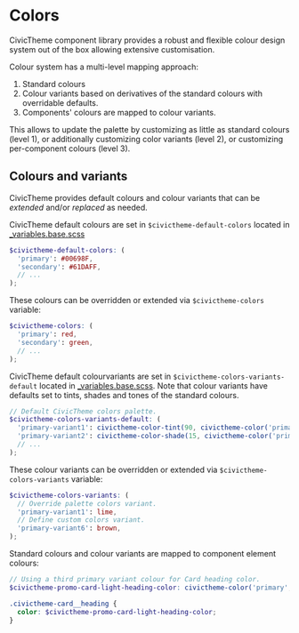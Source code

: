 # Colors

CivicTheme component library provides a robust and flexible colour design system
out of the box allowing extensive customisation.

Colour system has a multi-level mapping approach:

1. Standard colours
2. Colour variants based on derivatives of the standard colours with overridable
   defaults.
3. Components' colours are mapped to colour variants.

This allows to update the palette by customizing as little as standard colours
(level 1), or additionally customizing color variants (level 2), or customizing
per-component colours (level 3).

## Colours and variants

CivicTheme provides default colours and colour variants that can be _extended_
and/or _replaced_ as needed.

CivicTheme default colours are set in `$civictheme-default-colors` located in
[_variables.base.scss](../components/00-base/_variables.base.scss)

```scss
$civictheme-default-colors: (
  'primary': #00698F,
  'secondary': #61DAFF,
  // ...
);
```

These colours can be overridden or extended via `$civictheme-colors` variable:

```scss
$civictheme-colors: (
  'primary': red,
  'secondary': green,
  // ...
);
```

CivicTheme default colourvariants are set in `$civictheme-colors-variants-default`
located in [_variables.base.scss](../components/00-base/_variables.base.scss).
Note that colour variants have defaults set to tints, shades and tones of the
standard colours.

```scss
// Default CivicTheme colors palette.
$civictheme-colors-variants-default: (
  'primary-variant1': civictheme-color-tint(90, civictheme-color('primary')),
  'primary-variant2': civictheme-color-shade(15, civictheme-color('primary')),
  // ...
);
```

These colour variants can be overridden or extended via `$civictheme-colors-variants`
variable:

```scss
$civictheme-colors-variants: (
  // Override palette colors variant.
  'primary-variant1': lime,
  // Define custom colors variant.
  'primary-variant6': brown,
);
```

Standard colours and colour variants are mapped to component element colours:

```scss
// Using a third primary variant colour for Card heading color.
$civictheme-promo-card-light-heading-color: civictheme-color('primary', 3) !default;

.civictheme-card__heading {
  color: $civictheme-promo-card-light-heading-color;
}
```
